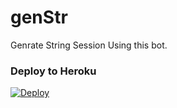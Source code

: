# genStr
Genrate String Session Using this bot.


### Deploy to Heroku
[![Deploy](https://www.herokucdn.com/deploy/button.svg)](https://heroku.com/deploy?template=https://github.com/Krishna-Singhal/genStr.git)
